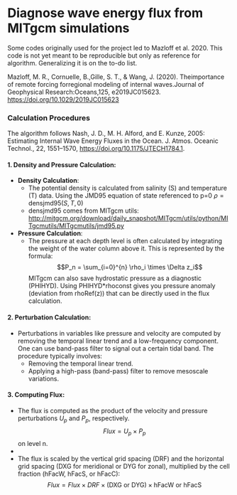 # Diagnose wave energy flux from MITgcm simulations

Some codes originally used for the project led to Mazloff et al. 2020. This code is not yet meant to be reproducible but only as reference for algorithm. Generalizing it is on the to-do list. 

Mazloff, M. R., Cornuelle, B.,Gille, S. T., & Wang, J. (2020). Theimportance of remote forcing forregional modeling of internal waves.Journal of Geophysical Research:Oceans,125, e2019JC015623. https://doi.org/10.1029/2019JC015623

### Calculation Procedures
The algorithm follows Nash, J. D., M. H. Alford, and E. Kunze, 2005: Estimating Internal Wave Energy Fluxes in the Ocean. J. Atmos. Oceanic Technol., 22, 1551–1570, https://doi.org/10.1175/JTECH1784.1. 

#### 1. Density and Pressure Calculation:

- **Density Calculation**: 
  - The potential density is calculated from salinity (S) and temperature (T) data. Using the JMD95 equation of state referenced to p=0 $\rho=\text{densjmd95}(S, T, 0)$
  - densjmd95 comes from MITgcm utils: http://mitgcm.org/download/daily_snapshot/MITgcm/utils/python/MITgcmutils/MITgcmutils/jmd95.py
- **Pressure Calculation**: 
  - The pressure at each depth level is often calculated by integrating the weight of the water column above it. This is represented by the formula: $$P_n = \sum_{i=0}^{n} \rho_i \times \Delta z_i$$ MITgcm can also save hydrostatic pressure as a diagnostic (PHIHYD). Using PHIHYD*rhoconst gives you pressure anomaly (deviation from rhoRef(z)) that can be directly used in the flux calculation. 
#### 2. Perturbation Calculation:
- Perturbations in variables like pressure and velocity are computed by removing the temporal linear trend and a low-frequency component. One can use band-pass filter to signal out a certain tidal band. The procedure typically involves:
  - Removing the temporal linear trend.
  - Applying a high-pass (band-pass) filter to remove mesoscale variations.
#### 3. Computing Flux:
  - The flux is computed as the product of the velocity and pressure perturbations $U_p$ and $P_p$, respectively.
    $$Flux = U_p \times P_p$$ on level n.
  - 
  - The flux is scaled by the vertical grid spacing (DRF) and the horizontal grid spacing (DXG for meridional or DYG for zonal), multiplied by the cell fraction (hFacW, hFacS, or hFacC): $$Flux=Flux \times DRF \times (\text{DXG or DYG}) \times \text{hFacW or hFacS}$$
